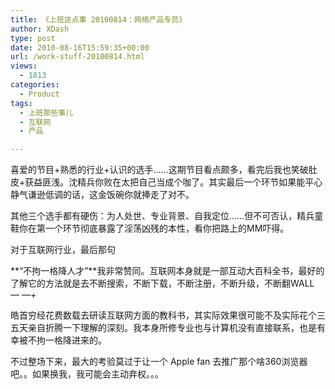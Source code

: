 ```yaml
---
title: 《上班这点事 20100814：网络产品专员》
author: XDash
type: post
date: 2010-08-16T15:59:35+00:00
url: /work-stuff-20100814.html
views:
  - 1813
categories:
  - Product
tags:
  - 上班那些事儿
  - 互联网
  - 产品

---
```

喜爱的节目+熟悉的行业+认识的选手……这期节目看点颇多，看完后我也笑破肚皮+获益匪浅。沈精兵你败在太把自己当成个咖了。其实最后一个环节如果能平心静气谦逊低调的话，这金饭碗你就捧走了对不。

其他三个选手都有硬伤：为人处世、专业背景、自我定位……但不可否认，精兵童鞋你在第一个环节彻底暴露了淫荡凶残的本性，看你把路上的MM吓得。

<!--more-->对于互联网行业，最后那句

**“不拘一格降人才”**我非常赞同。互联网本身就是一部互动大百科全书，最好的了解它的方法就是去不断搜索，不断下载，不断注册，不断升级，不断翻WALL — —+

皓首穷经花费数载去研读互联网方面的教科书，其实际效果很可能不及实际花个三五天亲自折腾一下理解的深刻。我本身所修专业也与计算机没有直接联系，也是有幸被不拘一格降进来的。

不过整场下来，最大的考验莫过于让一个 Apple fan 去推广那个啥360浏览器吧。。如果换我，我可能会主动弃权。。。
